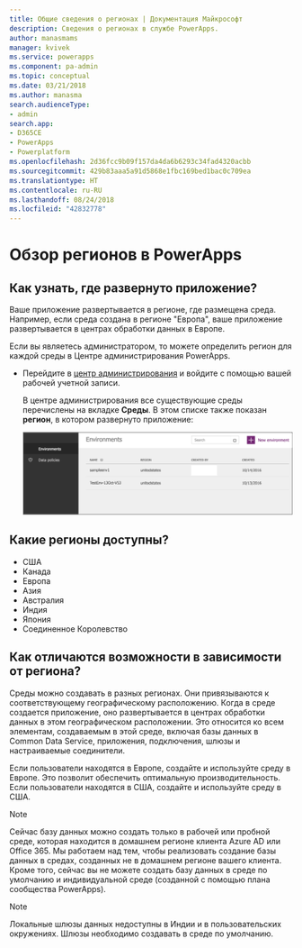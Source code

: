 ```yaml
---
title: Общие сведения о регионах | Документация Майкрософт
description: Сведения о регионах в службе PowerApps.
author: manasmams
manager: kvivek
ms.service: powerapps
ms.component: pa-admin
ms.topic: conceptual
ms.date: 03/21/2018
ms.author: manasma
search.audienceType:
- admin
search.app:
- D365CE
- PowerApps
- Powerplatform
ms.openlocfilehash: 2d36fcc9b09f157da4da6b6293c34fad4320acbb
ms.sourcegitcommit: 429b83aaa5a91d5868e1fbc169bed1bac0c709ea
ms.translationtype: HT
ms.contentlocale: ru-RU
ms.lasthandoff: 08/24/2018
ms.locfileid: "42832778"
---
```

# <a name="regions-overview-in-powerapps"></a>Обзор регионов в PowerApps
## <a name="how-do-i-find-out-where-my-app-is-deployed"></a>Как узнать, где развернуто приложение?
Ваше приложение развертывается в регионе, где размещена среда. Например, если среда создана в регионе "Европа", ваше приложение развертывается в центрах обработки данных в Европе.

Если вы являетесь администратором, то можете определить регион для каждой среды в Центре администрирования PowerApps.

* Перейдите в [центр администрирования](https://admin.powerapps.com) и войдите с помощью вашей рабочей учетной записи.
  
    В центре администрирования все существующие среды перечислены на вкладке **Среды**. В этом списке также показан **регион**, в котором развернуто приложение:
  
   ![Вкладка "Окружения"](./media/regions-overview/environment-list.png)

## <a name="what-regions-are-available"></a>Какие регионы доступны?
* США
* Канада
* Европа
* Азия
* Австралия
* Индия
* Япония
* Соединенное Королевство

## <a name="what-features-are-specific-to-a-given-region"></a>Как отличаются возможности в зависимости от региона?
Среды можно создавать в разных регионах. Они привязываются к соответствующему географическому расположению. Когда в среде создается приложение, оно развертывается в центрах обработки данных в этом географическом расположении. Это относится ко всем элементам, создаваемым в этой среде, включая базы данных в Common Data Service, приложения, подключения, шлюзы и настраиваемые соединители.

Если пользователи находятся в Европе, создайте и используйте среду в Европе. Это позволит обеспечить оптимальную производительность. Если пользователи находятся в США, создайте и используйте среду в США.

> [!NOTE]
> Сейчас базу данных можно создать только в рабочей или пробной среде, которая находится в домашнем регионе клиента Azure AD или Office 365. Мы работаем над тем, чтобы реализовать создание базы данных в средах, созданных не в домашнем регионе вашего клиента. Кроме того, сейчас вы не можете создать базу данных в среде по умолчанию и индивидуальной среде (созданной с помощью плана сообщества PowerApps).

> [!NOTE]
> Локальные шлюзы данных недоступны в Индии и в пользовательских окружениях. Шлюзы необходимо создавать в среде по умолчанию.

